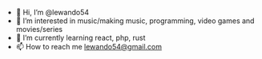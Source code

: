 - 👋 Hi, I’m @lewando54
- 👀 I’m interested in music/making music, programming, video games and movies/series
- 🌱 I’m currently learning react, php, rust
- 📫 How to reach me lewando54@gmail.com
